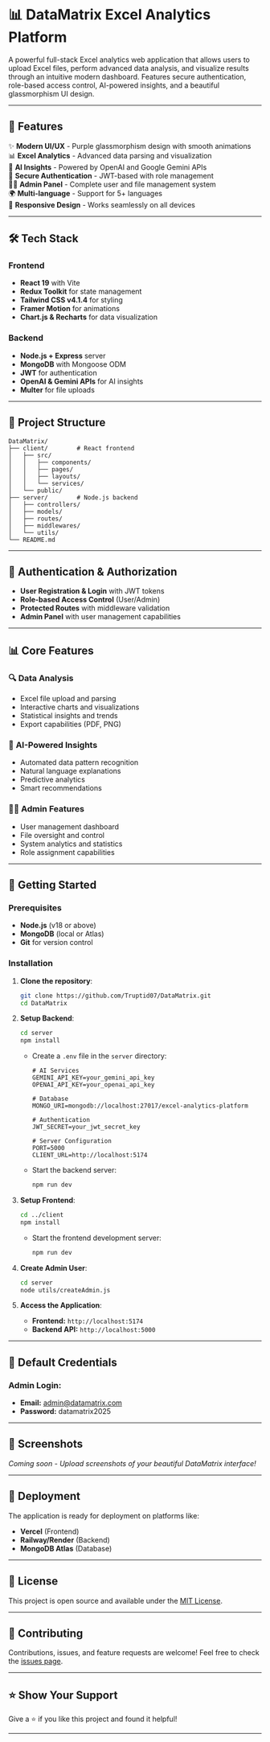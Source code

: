 
# 📊 DataMatrix Excel Analytics Platform

A powerful full-stack Excel analytics web application that allows users to upload Excel files, perform advanced data analysis, and visualize results through an intuitive modern dashboard. Features secure authentication, role-based access control, AI-powered insights, and a beautiful glassmorphism UI design.

---

## 🚀 Features

✨ **Modern UI/UX** - Purple glassmorphism design with smooth animations  
📊 **Excel Analytics** - Advanced data parsing and visualization  
🤖 **AI Insights** - Powered by OpenAI and Google Gemini APIs  
🔐 **Secure Authentication** - JWT-based with role management  
👨‍💼 **Admin Panel** - Complete user and file management system  
🌍 **Multi-language** - Support for 5+ languages  
📱 **Responsive Design** - Works seamlessly on all devices  

---

## 🛠️ Tech Stack

### Frontend
- **React 19** with Vite
- **Redux Toolkit** for state management
- **Tailwind CSS v4.1.4** for styling
- **Framer Motion** for animations
- **Chart.js & Recharts** for data visualization

### Backend
- **Node.js + Express** server
- **MongoDB** with Mongoose ODM
- **JWT** for authentication
- **OpenAI & Gemini APIs** for AI insights
- **Multer** for file uploads

---

## 📁 Project Structure

```
DataMatrix/
├── client/        # React frontend
│   ├── src/
│   │   ├── components/
│   │   ├── pages/
│   │   ├── layouts/
│   │   └── services/
│   └── public/
├── server/        # Node.js backend
│   ├── controllers/
│   ├── models/
│   ├── routes/
│   ├── middlewares/
│   └── utils/
└── README.md
```

---

## 🔐 Authentication & Authorization

- **User Registration & Login** with JWT tokens
- **Role-based Access Control** (User/Admin)
- **Protected Routes** with middleware validation
- **Admin Panel** with user management capabilities

---

## 📊 Core Features

### 🔍 **Data Analysis**
- Excel file upload and parsing
- Interactive charts and visualizations
- Statistical insights and trends
- Export capabilities (PDF, PNG)

### 🤖 **AI-Powered Insights**
- Automated data pattern recognition
- Natural language explanations
- Predictive analytics
- Smart recommendations

### 👨‍💼 **Admin Features**
- User management dashboard
- File oversight and control
- System analytics and statistics
- Role assignment capabilities

---

## 🚀 Getting Started

### Prerequisites

- **Node.js** (v18 or above)
- **MongoDB** (local or Atlas)
- **Git** for version control

### Installation

1. **Clone the repository**:

   ```bash
   git clone https://github.com/Truptid07/DataMatrix.git
   cd DataMatrix
   ```

2. **Setup Backend**:

   ```bash
   cd server
   npm install
   ```

   - Create a `.env` file in the `server` directory:

     ```env
     # AI Services
     GEMINI_API_KEY=your_gemini_api_key
     OPENAI_API_KEY=your_openai_api_key

     # Database
     MONGO_URI=mongodb://localhost:27017/excel-analytics-platform

     # Authentication
     JWT_SECRET=your_jwt_secret_key

     # Server Configuration
     PORT=5000
     CLIENT_URL=http://localhost:5174
     ```

   - Start the backend server:

     ```bash
     npm run dev
     ```

3. **Setup Frontend**:

   ```bash
   cd ../client
   npm install
   ```

   - Start the frontend development server:

     ```bash
     npm run dev
     ```

4. **Create Admin User**:

   ```bash
   cd server
   node utils/createAdmin.js
   ```

5. **Access the Application**:

   - **Frontend:** `http://localhost:5174`
   - **Backend API:** `http://localhost:5000`

---

## 🔑 Default Credentials

### Admin Login:
- **Email:** admin@datamatrix.com
- **Password:** datamatrix2025

---

## 🌟 Screenshots

*Coming soon - Upload screenshots of your beautiful DataMatrix interface!*

---

## 🚀 Deployment

The application is ready for deployment on platforms like:
- **Vercel** (Frontend)
- **Railway/Render** (Backend)
- **MongoDB Atlas** (Database)

---

## 📝 License

This project is open source and available under the [MIT License](LICENSE).

---

## 🤝 Contributing

Contributions, issues, and feature requests are welcome! Feel free to check the [issues page](../../issues).

---

## ⭐ Show Your Support

Give a ⭐ if you like this project and found it helpful!

---

